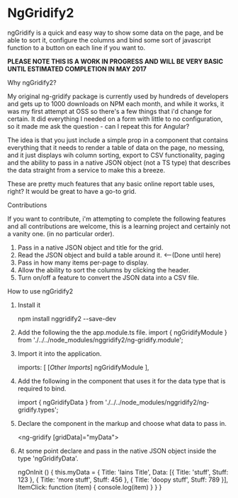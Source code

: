 # NgGridify2

ngGridify is a quick and easy way to show some data on the page, and be able to sort it, configure the columns and bind some sort of javascript function to a button on each line if you want to.

**PLEASE NOTE THIS IS A WORK IN PROGRESS AND WILL BE VERY BASIC UNTIL ESTIMATED COMPLETION IN MAY 2017**

Why ngGridify2?

My original ng-gridify package is currently used by hundreds of developers and gets up to 1000 downloads on NPM each month, and while it works, it was my first attempt at OSS so there's a few things that i'd change for certain. It did everything I needed on a form with little to no configuration, so it made me ask the question - can I repeat this for Angular?

The idea is that you just include a simple prop in a component that contains everything that it needs to render a table of data on the page, no messing, and it just displays wih column sorting, export to CSV functionality, paging and the ability to pass in a native JSON object (not a TS type) that describes the data straight from a service to make this a breeze.

These are pretty much features that any basic online report table uses, right? It would be great to have a go-to grid.

Contributions

If you want to contribute, i'm attempting to complete the following features and all contributions are welcome, this is a learning project and certainly not a vanity one. (in no particular order).

1.  Pass in a native JSON object and title for the grid.
2.  Read the JSON object and build a table around it. <--(Done until here)
3.  Pass in how many items per-page to display.
4.  Allow the ability to sort the columns by clicking the header.
5.  Turn on/off a feature to convert the JSON data into a CSV file.

How to use ngGridify2

1.  Install it

    npm install nggridify2 --save-dev

2.  Add the following the the app.module.ts file.
      import { ngGridifyModule } from './../../node_modules/nggridify2/ng-gridify.module';

3.  Import it into the application.

    imports: [
        [*Other Imports*]
        ngGridifyModule
    ],

4.  Add the following in the component that uses it for the data type that is required to bind.

    import { ngGridifyData } from './../../node_modules/nggridify2/ng-gridify.types';

5.  Declare the component in the markup and choose what data to pass in.

    <ng-gridify [gridData]="myData"></ng-gridify>

6.  At some point declare and pass in the native JSON object inside the type 'ngGridifyData'.

    ngOnInit () {
    this.myData = {
        Title: 'Iains Title',
        Data: [{
          Title: 'stuff',
          Stuff: 123
        },
        {
          Title: 'more stuff',
          Stuff: 456
        },
        {
          Title: 'doopy stuff',
          Stuff: 789
        }],
        ItemClick: function (item) {
          console.log(item)
        }
      }
    }

